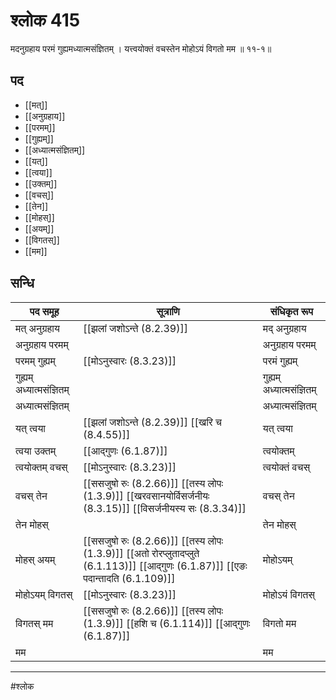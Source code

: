 # श्लोक 415

मदनुग्रहाय परमं गुह्यमध्यात्मसंज्ञितम् ।
यत्त्वयोक्तं वचस्तेन मोहोऽयं विगतो मम ॥ ११-१॥


## पद 

- [[मत्]]
- [[अनुग्रहाय]]
- [[परमम्]]
- [[गुह्यम्]]
- [[अध्यात्मसंज्ञितम्]]
- [[यत्]]
- [[त्वया]]
- [[उक्तम्]]
- [[वचस्]]
- [[तेन]]
- [[मोहस्]]
- [[अयम्]]
- [[विगतस्]]
- [[मम]]

## सन्धि

| पद समूह | सूत्राणि | संधिकृत रूप |
| ----- | ----- | ----- |
| मत् अनुग्रहाय |  [[झलां जशोऽन्ते (8.2.39)]] | मद् अनुग्रहाय |
| अनुग्रहाय परमम् |  | अनुग्रहाय परमम् |
| परमम् गुह्यम् |  [[मोऽनुस्वारः (8.3.23)]] | परमं गुह्यम् |
| गुह्यम् अध्यात्मसंज्ञितम् |  | गुह्यम् अध्यात्मसंज्ञितम् |
| अध्यात्मसंज्ञितम् |  | अध्यात्मसंज्ञितम् |
| यत् त्वया |  [[झलां जशोऽन्ते (8.2.39)]] [[खरि च (8.4.55)]] | यत् त्वया |
| त्वया उक्तम् |  [[आद्गुणः (6.1.87)]] | त्वयोक्तम् |
| त्वयोक्तम् वचस् |  [[मोऽनुस्वारः (8.3.23)]] | त्वयोक्तं वचस् |
| वचस् तेन |  [[ससजुषो रुः (8.2.66)]] [[तस्य लोपः (1.3.9)]] [[खरवसानयोर्विसर्जनीयः (8.3.15)]] [[विसर्जनीयस्य सः (8.3.34)]] | वचस् तेन |
| तेन मोहस् |  | तेन मोहस् |
| मोहस् अयम् |  [[ससजुषो रुः (8.2.66)]] [[तस्य लोपः (1.3.9)]] [[अतो रोरप्लुतादप्लुते (6.1.113)]] [[आद्गुणः (6.1.87)]] [[एङः पदान्तादति (6.1.109)]] | मोहोऽयम् |
| मोहोऽयम् विगतस् |  [[मोऽनुस्वारः (8.3.23)]] | मोहोऽयं विगतस् |
| विगतस् मम |  [[ससजुषो रुः (8.2.66)]] [[तस्य लोपः (1.3.9)]] [[हशि च (6.1.114)]] [[आद्गुणः (6.1.87)]] | विगतो मम |
| मम |  | मम |


---

#श्लोक